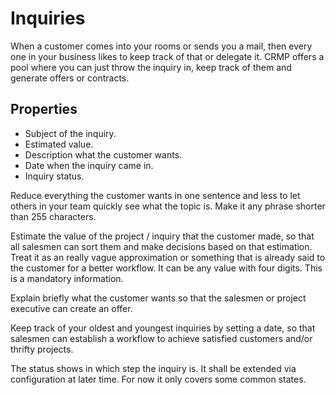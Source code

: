 # Inquiries


When a customer comes into your rooms or sends you a mail,
then every one in your business likes to keep track of that or delegate it.
CRMP offers a pool where you can just throw the inquiry in, keep track of them and generate offers or contracts.


## Properties

- Subject of the inquiry.
- Estimated value.
- Description what the customer wants.
- Date when the inquiry came in.
- Inquiry status.

Reduce everything the customer wants in one sentence and less
to let others in your team quickly see what the topic is.
Make it any phrase shorter than 255 characters.

Estimate the value of the project / inquiry that the customer made,
so that all salesmen can sort them and make decisions based on that estimation.
Treat it as an really vague approximation
or something that is already said to the customer
for a better workflow.
It can be any value with four digits.
This is a mandatory information.

Explain briefly what the customer wants
so that the salesmen or project executive can create an offer.

Keep track of your oldest and youngest inquiries by setting a date,
so that salesmen can establish a workflow to achieve satisfied customers and/or thrifty projects.

The status shows in which step the inquiry is.
It shall be extended via configuration at later time.
For now it only covers some common states.
